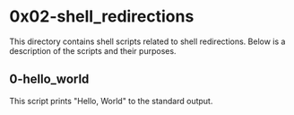 # 0x02-shell_redirections
This directory contains shell scripts related to shell redirections. Below is a description of the scripts and their purposes.
## 0-hello_world
This script prints "Hello, World" to the standard output.
